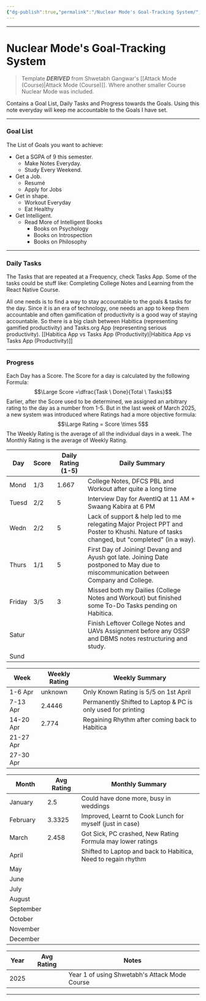 ```yaml
---
{"dg-publish":true,"permalink":"/Nuclear Mode's Goal-Tracking System/","tags":["Productivity"]}
---
```



---
# Nuclear Mode's Goal-Tracking System
> Template ***DERIVED*** from Shwetabh Gangwar's [[Attack Mode (Course)\|Attack Mode (Course)]]. Where another smaller Course Nuclear Mode was included.

Contains a Goal List, Daily Tasks and Progress towards the Goals.
Using this note everyday will keep me accountable to the Goals I have set.

---
### Goal List
The List of Goals you want to achieve:
- Get a SGPA of 9 this semester.
	- Make Notes Everyday.
	- Study Every Weekend.
- Get a Job.
	- Resumé
	- Apply for Jobs
- Get in shape.
	- Workout Everyday
	- Eat Healthy
- Get Intelligent.
	- Read More of Intelligent Books
		- Books on Psychology
		- Books on Introspection
		- Books on Philosophy

---
### Daily Tasks
The Tasks that are repeated at a Frequency, check Tasks App. Some of the tasks could be stuff like: Completing College Notes and Learning from the React Native Course.

All one needs is to find a way to stay accountable to the goals & tasks for the day. Since it is an era of technology, one needs an app to keep them accountable and often gamification of productivity is a good way of staying accountable. 
So there is a big clash between Habitica (representing gamified productivity) and Tasks.org App (representing serious productivity).
[[Habitica App vs Tasks App (Productivity)\|Habitica App vs Tasks App (Productivity)]]

---
### Progress
Each Day has a Score. The Score for a day is calculated by the following Formula:
$$\Large Score =\dfrac{Task \ Done}{Total \ Tasks}$$
Earlier, after the Score used to be determined, we assigned an arbitrary rating to the day as a number from 1-5. But in the last week of March 2025, a new system was introduced where Ratings had a more objective formula:
$$\Large Rating = Score \times 5$$
The Weekly Rating is the average of all the individual days in a week. The Monthly Rating is the average of Weekly Rating.

| Day    | Score | Daily Rating (1-5) | Daily Summary                                                                                                                            |
| ------ | ----- | ------------------ | ---------------------------------------------------------------------------------------------------------------------------------------- |
| Mond   | 1/3   | 1.667              | College Notes, DFCS PBL and Workout after quite a long time                                                                              |
| Tuesd  | 2/2   | 5                  | Interview Day for AventIQ at 11 AM + Swaang Kabira at 6 PM                                                                               |
| Wedn   | 2/2   | 5                  | Lack of support & help led to me relegating Major Project PPT and Poster to Khushi. Nature of tasks changed, but "completed" (in a way). |
| Thurs  | 1/1   | 5                  | First Day of Joining! Devang and Ayush got late. Joining Date postponed to May due to miscommunication between Company and College.      |
| Friday | 3/5   | 3                  | Missed both my Dailies (College Notes and Workout) but finished some To-Do Tasks pending on Habitica.                                    |
| Satur  |       |                    | Finish Leftover College Notes and UAVs Assignment before any OSSP and DBMS notes restructuring and study.                                |
| Sund   |       |                    |                                                                                                                                          |


| Week      | Weekly Rating | Weekly Summary                                               |
| --------- | ------------- | ------------------------------------------------------------ |
| 1-6 Apr   | unknown       | Only Known Rating is 5/5 on 1st April                        |
| 7-13 Apr  | 2.4446        | Permanently Shifted to Laptop & PC is only used for printing |
| 14-20 Apr | 2.774         | Regaining Rhythm after coming back to Habitica               |
| 21-27 Apr |               |                                                              |
| 27-30 Apr |               |                                                              |


| Month     | Avg Rating | Monthly Summary                                               |
| --------- | ---------- | ------------------------------------------------------------- |
| January   | 2.5        | Could have done more, busy in weddings                        |
| February  | 3.3325     | Improved, Learnt to Cook Lunch for myself (just in case)      |
| March     | 2.458      | Got Sick, PC crashed, New Rating Formula may lower ratings    |
| April     |            | Shifted to Laptop and back to Habitica, Need to regain rhythm |
| May       |            |                                                               |
| June      |            |                                                               |
| July      |            |                                                               |
| August    |            |                                                               |
| September |            |                                                               |
| October   |            |                                                               |
| November  |            |                                                               |
| December  |            |                                                               |


| Year | Avg Rating | Notes                                         |
| ---- | ---------- | --------------------------------------------- |
| 2025 |            | Year 1 of using Shwetabh's Attack Mode Course |


---